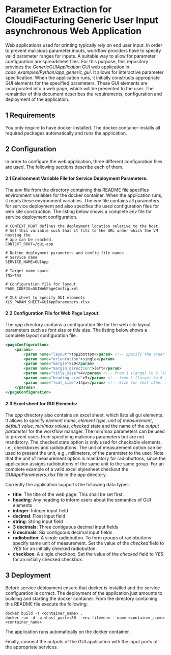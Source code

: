 Parameter Extraction for CloudiFacturing Generic User Input asynchronous Web Application
===

Web applications used for printing typically rely on end user input. In order to prevent malicious parameter inputs, workflow providers have to specify valid parameter ranges for inputs. A suitable way to allow for parameter configuration are spreadsheet files. For this purpose, this repository provides the _GenericGUIApplication_ GUI web application in _code\_examples/Python/app\_generic\_gui_. It allows for interactive parameter specification. When the application runs, it initially constructs appropriate GUI elements for the specified parameters. These GUI elements are incorporated into a web page, which will be presented to the user. The remainder of this document describes the requirements, configuration and deployment of the application.

1 Requirements
---

You only require to have docker installed. The docker container installs all required packages automatically and runs the application.

2 Configuration
---
In order to configure the web application, three different configuration files are used. The following sections describe each of them.

#### 2.1 __Environment Variable File for Service Deployment Parameters:__ 
The _env_ file from the directory containing this README file specifies environment variables for the docker container. When the application runs, it reads these environment variables. The _env_ file contains all parameters for service deployment and also specifies the used configuration files for web site construction. The listing below shows a complete _env_ file for service deployment configuration.

```
# CONTEXT_ROOT defines the deployment location relative to the host.
# Set this variable such that it fits to the URL under which the VM hosting the
# app can be reached.
CONTEXT_ROOT=/gui-app

# Define deployment parameters and config file names
# Service name
SERVICE_NAME=GUIApp

# Target name space
TNS=tns

# Configuration file for layout
PAGE_CONFIG=GUIWebPageConfig.xml

# XLS sheet to specify GUI elements
XLS_PARAM_SHEET=GUIAppParameters.xlsx
```

#### 2.2 Configuration File for Web Page Layout:
The _app_ directory contains a configuration file for the web site layout parameters such as font size or title size. The listing below shows a complete layout configuration file. 

```XML
<pageConfiguration>
    <params>
        <param name="layout">top2bottom</param> <!-- Specify the order of GUI elements (top2bottom or left2right)-->
        <param name="orientation">single</param>
		<param name="margin">20</param>
		<param name="margin_direction">left</param>
		<param name="title_size">4</param> <!-- from 1 (large) to 6 (small) -->
		<param name="heading_size">5</param> <!-- from 1 (large) to 6 (small) -->
		<param name="font_size">14px</param> <!-- Size for text other than title and headings -->
    </params>
</pageConfiguration>
```

#### 2.3 Excel sheet for GUI Elements:
The _app_ directory also contains an excel sheet, which lists all gui elements. It allows to specify *element name*, *element type*, *unit of measurement*, *default value*, *min/max values*, *checked* state and the name of the *output parameter* for the workflow manager. The min/max parameters can be used to prevent users from specifying malicious parameters but are not mandatory. The checked state option is only used for checkable elements, i.e., checkboxes and radiobuttons. The unit of measurement option can be used to present the unit, e.g., milimeters, of the parameter to the user. Note that the unit of measurement option is mandatory for radiobuttons, since the application assigns radiobuttons of the same unit to the same group. For an complete example of a valid excel stylesheet checkout the *GUIAppParameters.xlsx* file in the *app* directory.

Currently the application supports the following data types:
+ **title**: The title of the web page. This shall be set first.
+ **heading**: Any heading to inform users about the semantics of GUI elements
+ **integer**: Integer input field
+ **decimal**: Float input field
+ **string**: String input field
+ **3 decimals**: Three contiguous decimal input fields
+ **6 decimals**: Six contiguous decimal input fields
+ **radiobutton**: A single radiobutton. To form groups of radiobuttons specify same unit of measurement. Set the value of the *checked* field to *YES* for an initially checked radiobutton.
+ **checkbox**: A single checkbox. Set the value of the *checked* field to *YES* for an initially checked checkbox.


3 Deployment
---
Before service deployment ensure that docker is installed and the service configuration is correct. The deployment of the application just amounts to building and starting the docker container. From the directory containing this README file execute the following:

```
docker build -t <container_name> .
docker run -d -p <host_port>:80 --env-file=env --name <container_name> <container_name>
```

The application runs automatically on the docker container.

Finally, connect the outputs of the GUI application with the input ports of the appropriate services.
